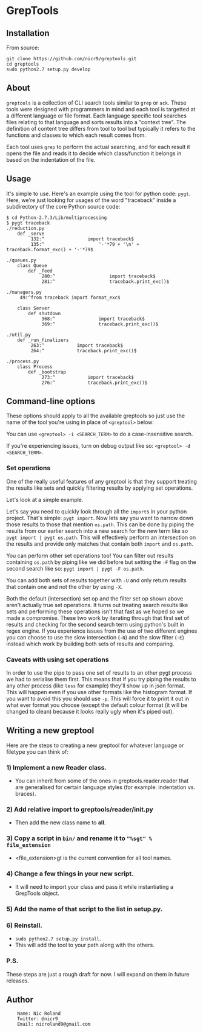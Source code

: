 # GrepTools

## Installation

From source:

```
git clone https://github.com/nicr9/greptools.git
cd greptools
sudo python2.7 setup.py develop
```

## About

`greptools` is a collection of CLI search tools similar to `grep` or `ack`. These tools were designed with programmers in mind and each tool is targetted at a different language or file format. Each language specific tool searches files relating to that language and sorts results into a "context tree". The definition of content tree differs from tool to tool but typically it refers to the functions and classes to which each result comes from.

Each tool uses `grep` to perform the actual searching, and for each result it opens the file and reads it to decide which class/function it belongs in based on the indentation of the file.

## Usage

It's simple to use. Here's an example using the tool for python code: `pygt`. Here, we're just looking for usages of the word "traceback" inside a subdirectory of the core Python source code: 

```
$ cd Python-2.7.3/Lib/multiprocessing
$ pygt traceback
./reduction.py
    def _serve
         132:^                import traceback$
         135:^                    '-'*79 + '\n' + traceback.format_exc() + '-'*79$

./queues.py
    class Queue
        def _feed
             280:^                    import traceback$
             281:^                    traceback.print_exc()$

./managers.py
     49:^from traceback import format_exc$

    class Server
        def shutdown
             368:^                import traceback$
             369:^                traceback.print_exc()$

./util.py
    def _run_finalizers
         263:^            import traceback$
         264:^            traceback.print_exc()$

./process.py
    class Process
        def _bootstrap
             273:^            import traceback$
             276:^            traceback.print_exc()$
```

## Command-line options

These options should apply to all the available greptools so just use the name of the tool you're using in place of `<greptool>` below:

You can use `<greptool> -i <SEARCH_TERM>` to do a case-insensitive search.

If you're experiencing issues, turn on debug output like so: `<greptool> -d <SEARCH_TERM>`.

### Set operations

One of the really useful features of any greptool is that they support treating the results like sets and quickly filtering results by applying set operations.

Let's look at a simple example.

Let's say you need to quickly look through all the `import`s in your python project. That's simple: `pygt import`. Now lets say you want to narrow down those results to those that mention `os.path`. This can be done by piping the results from our earlier search into a new search for the new term like so `pygt import | pygt os.path`. This will effectively perform an intersection on the results and provide only matches that contain both `import` and `os.path`.

You can perform other set operations too! You can filter out results containing `os.path` by piping like we did before but setting the `-F` flag on the second search like so: `pygt import | pygt -F os.path`.

You can add both sets of results together with `-U` and only return results that contain one and not the other by using `-X`.

Both the default (intersection) set op and the filter set op shown above aren't actually true set operations. It turns out treating search results like sets and performing these operations isn't that fast as we hoped so we made a compromise. These two work by iterating through that first set of results and checking for the second search term using python's built in regex engine. If you experience issues from the use of two different engines you can choose to use the slow intersection (`-N`) and the slow filter (`-E`) instead which work by building both sets of results and comparing.

### Caveats with using set operations

In order to use the pipe to pass one set of results to an other pygt process we had to serialise them first. This means that if you try piping the results to any other process (like `less` for example) they'll show up in json format. This will happen even if you use other formats like the histogram format. If you want to avoid this you should use `-p`. This will force it to print it out in what ever format you choose (except the default colour format (it will be changed to clean) because it looks really ugly when it's piped out).

## Writing a new greptool

Here are the steps to creating a new greptool for whatever language or filetype you can think of:

### 1) Implement a new Reader class.

* You can inherit from some of the ones in greptools.reader.reader that are generalised for certain language styles (for example: indentation vs. braces).

### 2) Add relative import to greptools/reader/__init__.py

* Then add the new class name to __all__.

### 3) Copy a script in `bin/` and rename it to `"%sgt" % file_extension`

* <file_extension>gt is the current convention for all tool names.

### 4) Change a few things in your new script.

* It will need to import your class and pass it while instantiating a GrepTools object.

### 5) Add the name of that script to the list in setup.py.

### 6) Reinstall.

* `sudo python2.7 setup.py install`.
* This will add the tool to your path along with the others.

### P.S.

These steps are just a rough draft for now. I will expand on them in future releases.

## Author

```
    Name: Nic Roland
    Twitter: @nicr9_
    Email: nicroland9@gmail.com
```
